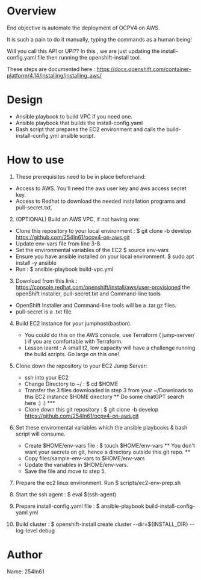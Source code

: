 Overview
========
End objective is automate the deployment of OCPV4 on AWS.

It is such a pain to do it manually, typing the commands as a human being!

Will you call this API or UPI?? In this , we are just updating the install-config.yaml file then running the openshift-install tool.

These steps are documented here : https://docs.openshift.com/container-platform/4.14/installing/installing_aws/

Design
=======

- Ansible playbook to build VPC if you need one.
- Ansible playbook that builds the install-config.yaml
- Bash script that prepares the EC2 environment and calls the build-install-config.yml ansible script.


How to use
==========
1. These prerequisites need to be in place beforehand:
  - Access to AWS. You'll need the aws user key and aws access secret key.
  - Access to Redhat to download the needed installation programs and pull-secret.txt.

2. (OPTIONAL) Build an AWS VPC, if not having one: 
  - Clone this repository to your local environment :  $ git clone -b develop https://github.com/254In61/ocpv4-on-aws.git
  - Update env-vars file from line 3-8.
  - Set the environmental variables of the EC2 $ source env-vars
  - Ensure you have ansible installed on your local environment. $ sudo apt install -y ansible
  - Run : $ ansible-playbook build-vpc.yml

3. Download from this link : https://console.redhat.com/openshift/install/aws/user-provisioned the openShift installer, pull-secret.txt and Command-line tools
  - OpenShift Installer and Command-line tools will be a .tar.gz files.
  - pull-secret is a .txt file.

4. Build EC2 instance for your jumphost(bastion).
   - You could do this on the AWS console, use Terraform ( jump-server/ ) if you are comfortable with Terraform.
   - Lesson learnt : A small t2, low capacity will have a challenge running the build scripts. Go large on this one!.

5. Clone down the repository to your EC2 Jump Server:
   - ssh into your EC2 
   - Change Directory to ~/  : $ cd $HOME 
   - Transfer the 3 files downloaded in step 3 from your ~/Downloads to this EC2 instance $HOME directory ** Do some chatGPT search here :) :) ***
   - Clone down this git repository : $ git clone -b develop https://github.com/254In61/ocpv4-on-aws.git

4. Set these enviromental variables which the ansible playbooks & bash script will consume.
   - Create $HOME/env-vars file : $ touch $HOME/env-vars  ** You don't want your secrets on git, hence a directory outside this git repo. **
   - Copy files/sample-env-vars to $HOME/env-vars 
   - Update the variables in $HOME/env-vars. 
   - Save the file and move to step 5.

5. Prepare the ec2 linux environment. Run $ scripts/ec2-env-prep.sh

6. Start the ssh agent : $ eval $(ssh-agent)

7. Prepare install-config.yaml file : $ ansible-playbook build-install-config-yaml.yml

8. Build cluster : $ openshift-install create cluster --dir=${INSTALL_DIR} --log-level debug

Author
======
Name: 254In61